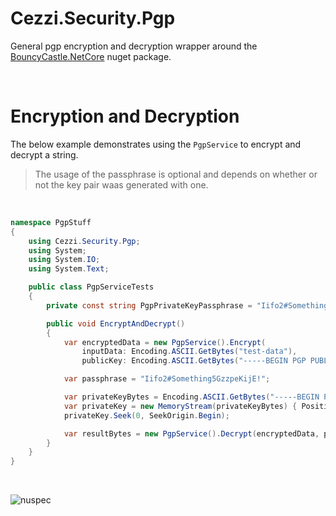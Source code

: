 # Cezzi.Security.Pgp
General pgp encryption and decryption wrapper around the [BouncyCastle.NetCore](https://www.nuget.org/packages/BouncyCastle.NetCore) nuget package.

<br/>

# Encryption and Decryption
The below example demonstrates using the `PgpService` to encrypt and decrypt a string.

> The usage of the passphrase is optional and depends on whether or not the key pair waas generated with one.

<br/>

``` csharp
namespace PgpStuff
{
    using Cezzi.Security.Pgp;
    using System;
    using System.IO;
    using System.Text;

    public class PgpServiceTests
    {
        private const string PgpPrivateKeyPassphrase = "Iifo2#Something5GzzpeKijE!";

        public void EncryptAndDecrypt()
        {
            var encryptedData = new PgpService().Encrypt(
                inputData: Encoding.ASCII.GetBytes("test-data"),
                publicKey: Encoding.ASCII.GetBytes("-----BEGIN PGP PUBLIC KEY BLOCK-----...etc...-----END PGP PUBLIC KEY BLOCK-----"));

            var passphrase = "Iifo2#Something5GzzpeKijE!";

            var privateKeyBytes = Encoding.ASCII.GetBytes("-----BEGIN PGP PRIVATE KEY BLOCK-----...etc...-----END PGP PRIVATE KEY BLOCK-----");
            var privateKey = new MemoryStream(privateKeyBytes) { Position = 0 };
            privateKey.Seek(0, SeekOrigin.Begin);

            var resultBytes = new PgpService().Decrypt(encryptedData, privateKey, passphrase);
        }
    }
}
```

<br/>

![nuspec](../../../.readme-assets/encryption.jpg)

